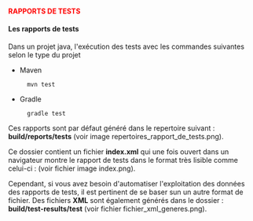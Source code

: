 #### <font color = red>RAPPORTS DE TESTS</font>

#### Les rapports de tests 

Dans un projet java, l'exécution des tests avec les commandes suivantes selon le type du projet 


* Maven 
  
        mvn test 

* Gradle 

        gradle test 

Ces rapports sont par défaut généré dans le repertoire suivant : <b>build/reports/tests</b>
(voir image repertoires_rapport_de_tests.png).

Ce dossier contient un fichier <b>index.xml</b> qui une fois ouvert dans un navigateur montre le rapport de tests dans 
le format très lisible comme celui-ci : (voir fichier image index.png).

Cependant, si vous avez besoin d'automatiser l'exploitation des données des rapports de tests, il est pertinent de se baser
sun un autre format de fichier. Des fichiers <b>XML</b> sont également générés dans le dossier : <b>build/test-results/test</b>
(voir fichier fichier_xml_generes.png).